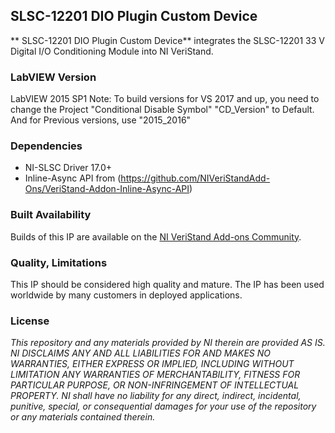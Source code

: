 ## SLSC-12201 DIO Plugin Custom Device ##

** SLSC-12201 DIO Plugin Custom Device** integrates the SLSC-12201 33 V Digital I/O Conditioning Module into NI VeriStand.

### LabVIEW Version ###

LabVIEW 2015 SP1
Note: To build versions for VS 2017 and up, you need to change the Project "Conditional Disable Symbol" "CD_Version" to Default. And for Previous versions, use "2015_2016"

### Dependencies ###

- NI-SLSC Driver 17.0+
- Inline-Async API from (https://github.com/NIVeriStandAdd-Ons/VeriStand-Addon-Inline-Async-API)

### Built Availability ###

Builds of this IP are available on the [NI VeriStand Add-ons Community](https://forums.ni.com/t5/NI-VeriStand-Add-Ons-Documents/NI-VeriStand-Add-on-SLSC-12201-DIO-Plugin-Custom-Device/ta-p/3690531).

### Quality, Limitations ###

This IP should be considered high quality and mature. The IP has been used worldwide by many customers in deployed applications. 

### License ###

*This repository and any materials provided by NI therein are provided AS IS. NI DISCLAIMS ANY AND ALL LIABILITIES FOR AND MAKES NO WARRANTIES, EITHER EXPRESS OR IMPLIED, INCLUDING WITHOUT LIMITATION ANY WARRANTIES OF MERCHANTABILITY, FITNESS FOR  PARTICULAR PURPOSE, OR NON-INFRINGEMENT OF INTELLECTUAL PROPERTY. NI shall have no liability for any direct, indirect, incidental, punitive, special, or consequential damages for your use of the repository or any materials contained therein.*